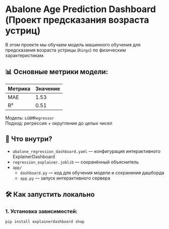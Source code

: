 # Abalone Age Prediction Dashboard (Проект предсказания возраста устриц)

В этом проекте мы обучаем модель машинного обучения для предсказания возраста устрицы (`Rings`) по физическим характеристикам.

## 📊 Основные метрики модели:
| Метрика | Значение |
|--------|----------|
| MAE    | 1.53     |
| R²     | 0.51     |

Модель: `LGBMRegressor`  
Подход: регрессия + округление до целых чисел

## 🌸 Что внутри?

- `abalone_regression_dashboard.yaml` — конфигурация интерактивного ExplainerDashboard
- `regression_explainer.joblib` — сохранённый объяснитель
- `app/`
  - `dashboard.py` — код для обучения модели и сохранения дашборда
  - `app.py` — запуск интерактивного сервера

## 🛠 Как запустить локально

### 1. Установка зависимостей:
```bash
pip install explainerdashboard shap
